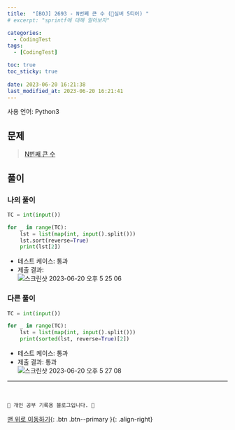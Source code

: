 ```yaml
---
title:  "[BOJ] 2693 - N번째 큰 수 (🥈실버 5티어) "
# excerpt: "sprintf에 대해 알아보자"

categories:
  - CodingTest
tags:
  - [CodingTest]

toc: true
toc_sticky: true
 
date: 2023-06-20 16:21:38
last_modified_at: 2023-06-20 16:21:41
---
```


사용 언어: Python3

## 문제
> [N번째 큰 수](https://www.acmicpc.net/problem/2693)

## 풀이
### 나의 풀이
```py
TC = int(input())

for _ in range(TC):
    lst = list(map(int, input().split()))
    lst.sort(reverse=True)
    print(lst[2])
```
- 테스트 케이스: 통과
- 제출 결과: <br>
![스크린샷 2023-06-20 오후 5 25 06](https://github.com/minju412/jenkins-test/assets/59405576/bdf2607c-8984-4064-a6f2-2f7ef8cd9157)


### 다른 풀이
```py
TC = int(input())

for _ in range(TC):
    lst = list(map(int, input().split()))
    print(sorted(lst, reverse=True)[2])
```

- 테스트 케이스: 통과
- 제출 결과: 통과<br>
![스크린샷 2023-06-20 오후 5 27 08](https://github.com/minju412/jenkins-test/assets/59405576/c2d5516d-d056-4cbe-b81f-6653e3ad3a2c)





***
<br>


    💛 개인 공부 기록용 블로그입니다. 👻

[맨 위로 이동하기](#){: .btn .btn--primary }{: .align-right}